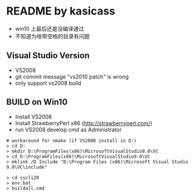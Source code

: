 # README by kasicass

 * win10 上最后还是没编译通过
 * 不知道为啥带空格的目录有问题


## Visual Studio Version

 * VS2008
 * git commit message "vs2010 patch" is wrong
 * only support vs2008 build


## BUILD on Win10

 * Install VS2008
 * Install StrawberryPerl x86 (http://strawberryperl.com/)
 * run VS2008 develop cmd as Administrator

```
# workaround for nmake (if VS2008 install in D:)
> cd D:
> mkdir D:\ProgramFiles(x86)\MicrosoftVisualStudio9.0\VC
> cd D:\ProgramFiles(x86)\MicrosoftVisualStudio9.0\VC
> mklink /D Include "D:\Program Files (x86)\Microsoft Visual Studio 9.0\VC\include"

> cd sscli20
> env.bat
> buildall.cmd
```

